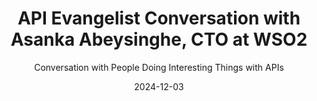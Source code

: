 ---
title: API Evangelist Conversation with Asanka Abeysinghe, CTO at WSO2 
description: Asanka Abeysinghe, CTO at WSO2 came by for a conversation about the realities on the ground within enterprises when it comes to the platformication of all things, from Internet Developer Portals (IDP) to API platforms. Asanka has been at this a while, and he and I have been discussing the realities of API management for years, and we share a lot of the same views when it comes to the expansion and evolution of our space, but more specifically how do we keep providing what is needed on the ground for teams, no matter what vendor sales cycle or trend we might find ourselves in.
date: 2024-12-03
guestName: Asanka Abeysinghe
guestRole: CTO
guestCompany: WSO2
guestIndustry: API Management
guestImage: /assets/img/people/asanka-abeysinghe-headshot.jpeg
bio: My goal is to connect humans and technology by educating the community and helping organizations to become digitally-driven. Even though I have high-level technical objectives, I love writing code. Evangelizing various technical topics by producing content such as articles, blogs, microblogs, screencasts, VLogs, and podcasts using to educate the community. Another interactive way I use to share my ideas with society is by being a regular speaking at physical/virtual events and conducting workshops. 
obfuscated: false
summary: Providing an enterprise technology platform that meets teams needs.
subtitle: Conversation with People Doing Interesting Things with APIs
audio_file: https://kinlane-productions2.s3.us-east-1.amazonaws.com/api-evangelist-conversations/api-evangelist-conversations-asanka-abeysinghe.wav 
audio_length: 87032944    
youtubeId: V0uJskoEV1A
sound_cloud: https://soundcloud.com/kinlane/api-evangelist-conversation-with-asanka-abeysinghe-cto-at-wso2
duration: '0:16:27'
publish_date: "2024-12-03 15:00:00"
url: https://conversations.apievangelist.com/sessions/2024-11-01-greg-dennis-zeil.html
tags:
  - WSO2
  - Platforms
  - API Management
partnerImage: https://kinlane-productions2.s3.us-east-1.amazonaws.com/api-evangelist-partners/microcks-banner-728.jpg
partnerUrl: https://bit.ly/48MluZf
partnerTitle: API Mocking & Testing
conversation: 

  - question: Who are you?
    answer: Hey Ken. Yeah, I'm Asanka. Asanka, best single CTO at WSO2. Good to talk to you. It's been a while. 

  - question: What is important to you right now?
    answer: Yeah, I think, uh, there are a lot of things happening and then a lot of noise out there, but, uh, we are very focused on what really the enterprise is looking for and then, uh, what exactly the architects and the. Uh, the product teams inside these enterprises are looking at. So, uh, again, like main focus that these days, uh, about platforms, I think, uh, everybody, uh, working on platforms, everybody building platforms. And as a result, platform engineering has become a hot topic. But then again, the problem is, are we delivering what we need? Enterprise is looking for. And there are two sides to the story, right? The provider of the platform and the consumer of the platform. And what we have seen, the consumers are not getting what they are looking for. Uh, even though the, uh, platform engineering teams are putting a lot of efforts to build, um, uh, these platforms. And then again, API and API management has become a core part of this story as well. So that's what I thought of discuss with you since you are mainly focusing on API and API management side. And what's the link between platforms and what's our viewpoint on this? 

  - question: What does it mean to be building an API platform?
    answer: Yeah, so, um, I think, uh, uh, in my, uh, view, like, you need an internal developer platform. An API platform is part of, because isolating an API platform will not provide the full benefit, uh, for the application developers, um, who consume the APIs. And then, uh, providers who's building the APIs and providing it for the application developers to consume it. So that's where I'm coming from, like, without isolating it, uh, make it part of the woodwork and then, uh, make it accessible. Self service, um, capability, uh, platform service. That people can easily access to answer your question. What does it mean by a, uh, API platform? Basically, having the full life cycle embedded into the platform from the designing to you deprecate an API that handle the entire life cycle of an API. Um, and give that capability within the platform for various user personas that we get in this.

  - question: What do people need from an API platform?
    answer: Yeah. So the, the, uh, the problem that I see the complexity, because, uh, that's a massive complexity that we have to deal with one from the infrastructure side, right? Uh, communities is great. But then again running a kubernetes cluster in production um Production setup is not that easy. Not everybody can do that And then again, it has become an ecosystem, right? A lot of things are connected to this infrastructure layer So mainly the application developers are dealing with that layer not focusing on the application So that's the main problem. That's why We have to hide that complexity using some kind of an abstraction and abstractions are everywhere, right? In computer science and abstractions are great. So that abstraction that we need to hide that complexity is the internal developer platform. So we hide that, um, complexity and become platformless. Basically, you have a platform, you are not dealing with the platform, rather you consume it. Even in serverless. They are our servers, but then again, we are not dealing with the servers, right? So same thing that we think should happen in the enterprise that application developer developers and application development teams should not focus on the platform rather Focus on consuming the platform capabilities and that's a problem keen as you said Depending on various vendors how they position this thing unfortunately internal developer platforms are mainly focusing on Operational side and the delivery focus, but we think yes, you need that But you need something more than that. You need You Enterprise software engineering capabilities embedded with that operational and delivery capabilities. When you look at the enterprise software engineering capabilities, that's where API management coming on how you can make it easy. To expose api because api is the Standard way of you communicate right internally as well as externally it can be Some kind of a format. I think we debate about rest. We debate about soap We debate about graphql. It doesn't matter. I think what we need is the correct style Uh and correct type of apis It has to be a managed API that you expose this business capabilities to the consumers to consume. And if we can bring that to the platform, I would say, push it down to the platform. So that way, We have that API management capabilities embedded in the platform so everybody can easily consume it without worrying too much about this operational aspect of API management. 

  - question: What obstacles are in the way of delivering high quality APIs?
    answer: Yeah, so one thing is that, um, the technical aspect of it, right? Like the API management as a service or the API management as a self service capability available within the Enterprise it's one problem that I see because still people trying to figure it out How I create API how I am going to release it and then again even the discovery Still, it's not there, right? We are speaking about developer portals, marketplaces for a longer time, but then again, still, it is not well established. That's why, like, we need to be that those capabilities part of the platform and then have that easy access to the, um, Okay, the producers as well as consumers that is one and number two blindly getting into Conclusions as example when graph ql came into the picture I have seen some of the enterprises that they are telling i'm going to expose all my apis on graph. Why? Because it's cool Okay, but then again, I think We have to use the correct style at the correct place as example graph ql is great for data related Apis, I would say and I think still rest is very powerful when it comes to application developers because the problem with graph ql Without knowing the data model, how can an application developer consume it? And sometimes the application developers, they don't have a clue about the data models within the organization. So if we provide it as a simple REST API, It would it would have been very easy for the application developers. I think those are the two main um, I think barriers that I have seen that API management is not available to access as well as Jumping into these type of conclusions, uh without Looking at the real problem and finding a proper solution for that, uh, problems that they see inside the enterprise.

  - question: Do business people care about APIs?
    answer: Yes, I think they will and they have to because uh, anyway, uh a lot of things happening One like delivering value because value has become the key for everybody how we can deliver more value as technical teams and I think api is the more kind of the center of everything how you can deliver business values because Composability is the key right how you can quickly build new business models You Comes with the technology hand in hand and if you have these apis available You can build new business models quickly and then deliver it to your end users So that's number one and then again, I know ai is a completely distraction But then again how you wisely use it within the enterprise is another thing, right? And I think there are two things one is Uh, how you can bring AI augmented software engineering, that's where like we can use some of the AI capabilities to govern the APS from design time, uh, to run time and then the number two, how you build, um, AI driven applications again, API is the key for all this stuff, right? And we were speaking about, uh, ingress for, uh, ingress for a long time. But now egress going to be a bigger part as well. Have you call outside the enterprise, how you kind of find the correct models, how you monetize these APIs, have you, uh, throttle these APIs? All these requirements are required, uh, to the enterprise. So I think, uh, it's going to be more. Focus and bring more value to the business in 2025 more than ever. So I think focus will shift back and we will more focus on the APS again. And I think as technologies we have a bigger role to play when it comes to API management and how we can deliver value. Uh, to the business through APIs 

  - question: Who has more power API producers or consumers?
    answer: Ah, good question. So I think, uh, both because without the consumer, no point of having producers, right? And then consumers can't survive without producers. So I think it's a combination and it's a teamwork and producers should provide what consumers require. And then consumers should request from the producers what they are looking for. I think it's a I think this marketplace concept is pretty cool, right? When you go to a real marketplace, it's a conversation with the producers and consumers, and we need to have that conversation within the enterprise without working as silos. And I think, uh, as, uh, the management teams, what The management should do provide that environment to have this conversation and then provide useful APS because having hundreds of APIs without consuming. It doesn't work, right? So you need consume the A. P. S. And you have to this iterative approach like iterate, iterate, iterate and then give valuable A.P.S. For the consumers and have consumers should give the providers that feedback and make it work for the business. I think it's go hand in hand and it's a teamwork. 
---